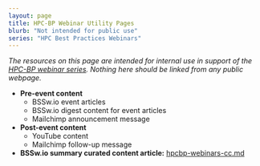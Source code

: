 ```yaml
---
layout: page
title: HPC-BP Webinar Utility Pages
blurb: "Not intended for public use"
series: "HPC Best Practices Webinars"
---
```


*The resources on this page are intended for internal use in support of the [HPC-BP webinar series](/resources/series/hpc-best-practices-webinars/).  Nothing here should be linked from any public webpage.*

- **Pre-event content**
  - BSSw.io event articles
  - BSSw.io digest content for event articles
  - Mailchimp announcement message
- **Post-event content**
  - YouTube content
  - Mailchimp follow-up message
- **BSSw.io summary curated content article:** [hpcbp-webinars-cc.md](hpcbp-webinars-cc.md)

